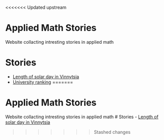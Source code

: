 <<<<<<< Updated upstream
# Applied Math Stories 
Website collacting intresting stories in applied math 
# Stories 
- [Length of solar day in Vinnytsia](https://raw.githack.com/olesandr-k/applied-math-stories/refs/heads/main/analysis/solar-day/solar-day-vinnytsia.html)
- [University ranking](https://raw.githack.com/olesandr-k/applied-math-stories/refs/heads/main/analysis/university-ranking/university-ranking.html)
=======
# Applied Math Stories

Website collacting intresting stories in applied math \# Stories - [Length of solar day in Vinnytsia](https://raw.githack.com/olesandr-k/applied-math-stories/refs/heads/main/analysis/Length%20of%20solar%20day%20in%20Vinnytsia.html)
>>>>>>> Stashed changes
